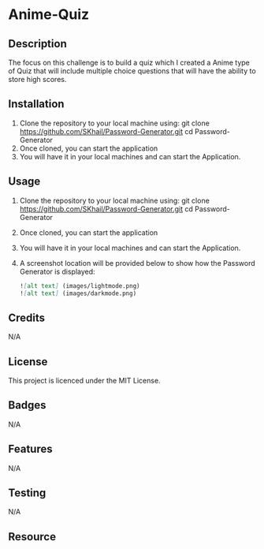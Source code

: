 # Anime-Quiz

## Description

The focus on this challenge is to build a quiz which I created a Anime type of Quiz that will include multiple choice questions that will have the ability to store high scores.

## Installation

1.  Clone the repository to your local machine using:
    git clone https://github.com/SKhail/Password-Generator.git
    cd Password-Generator
2.  Once cloned, you can start the application
3.  You will have it in your local machines and can start the Application.

## Usage

1.  Clone the repository to your local machine using:
    git clone https://github.com/SKhail/Password-Generator.git
    cd Password-Generator
2.  Once cloned, you can start the application
3.  You will have it in your local machines and can start the Application.
4.  A screenshot location will be provided below to show how the Password Generator is displayed:

    ```md
    ![alt text] (images/lightmode.png)
    ![alt text] (images/darkmode.png)
    ```

## Credits

N/A

## License

This project is licenced under the MIT License.

## Badges

N/A

## Features

N/A

## Testing

N/A

## Resource
